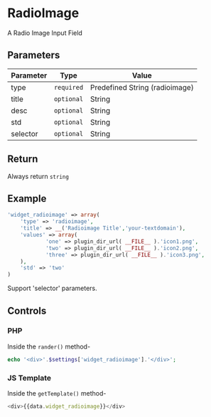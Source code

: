 
# RadioImage
A Radio Image Input Field

## Parameters
Parameter | Type | Value
--- | --- | ---
type | `required` | Predefined String (radioimage)
title | `optional` | String
desc | `optional` | String
std | `optional` | String
selector | `optional` | String

## Return
Always return `string`

## Example
```php
'widget_radioimage' => array(
    'type' => 'radioimage',
    'title' => __('Radioimage Title','your-textdomain'),
    'values' => array(
            'one' => plugin_dir_url( __FILE__ ).'icon1.png',
            'two' => plugin_dir_url( __FILE__ ).'icon2.png',
            'three' => plugin_dir_url( __FILE__ ).'icon3.png',
	),
    'std' => 'two'
)
```
Support 'selector' parameters.


## Controls
### PHP
Inside the `rander()` method-
```php
echo '<div>'.$settings['widget_radioimage'].'</div>';
```

### JS Template
Inside the `getTemplate()` method-
```js
<div>{{data.widget_radioimage}}</div>
```
